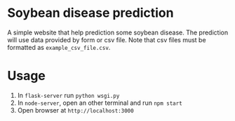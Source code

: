 # Soybean disease prediction

A simple website that help prediction some soybean disease. The prediction will use data provided by form or csv file. Note that csv files must be formatted as ```example_csv_file.csv```.

# Usage
1. In ```flask-server``` run ```python wsgi.py```
2. In ```node-server```, open an other terminal and run ```npm start```
3. Open browser at ```http://localhost:3000```